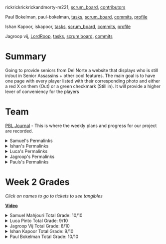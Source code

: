 rickrickrickrickandmorty-m221, [scrum_board](https://github.com/paul-bokelman/m221/projects/1), [contributors](https://github.com/paul-bokelman/m221/graphs/contributors)

Paul Bokelman, paul-bokelman, [tasks](https://github.com/paul-bokelman/m221/issues/11), [scrum_board](https://github.com/paul-bokelman/m221/projects/1), [commits](https://github.com/paul-bokelman/m221/graphs/contributors), [profile](https://github.com/paul-bokelman)

Ishan Kapoor, iskapoor, [tasks](https://github.com/paul-bokelman/m221/issues/12), [scrum_board](https://github.com/paul-bokelman/m221/projects/1), [commits](https://github.com/paul-bokelman/m221/graphs/contributors), [profile](https://github.com/iskapoor)

Jagroop vij, [LordRoop](https://github.com/LordRoop), [tasks](https://github.com/paul-bokelman/m221/issues/13), [scrum board](https://github.com/paul-bokelman/m221/projects/1?card_filter_query=assignee%3Alordroop), [commits](https://github.com/paul-bokelman/m221/commits?author=LordRoop)



# Summary

Going to provide seniors from Del Norte a website that displays who is still in/out in Senior Assassins + other cool features. The main goal is to have one page with every player listed with their corresponding photo and either a red X on them (Out) or a green checkmark (Still in). It will provide a higher lever of conveniency for the players

# Team

[PBL Journal](https://docs.google.com/document/d/18HXRgCK03j-oEDDNULipVbmPbQST__IhFfyIKpCGtlQ/edit?usp=sharing) - This is where the weekly plans and progress for our project are recorded.

<details>
<summary>Samuel's Permalinks</summary>
<br>

[Sam's Test Corrections](https://docs.google.com/document/d/1J4m888ltQZlV-p-JNlWyx65KKhqEcEW78RdUCDcRjAw/edit?usp=sharing)

[Sam's Tech Talk Notes](https://docs.google.com/document/d/13WPnSnMtUL4bnp5dOZ6WDeoVuI1OcW0uZbBc3tLvT2U/edit?usp=sharing)

</details>

<details>
<summary>Ishan's Permalinks</summary>
<br>

[Ishan Kapoor's Journal](https://docs.google.com/document/d/1bvbj6aZrAFg77SxrK15v2gJzfe5qRikamzlIsG5Nwc8/edit?usp=sharing)
  
</details>

</details>

<details>
<summary>Luca's Permalinks</summary>
<br>

[Luca Pinto Journal](https://docs.google.com/document/d/1o6jel5V2YsOTTnGLbwFYh2T1PtHx-hJ2KlFS8i6V_qs/edit?usp=sharing)

[Luca's Ticket of the Week](https://github.com/paul-bokelman/m221/issues/10)
  
</details>

<details>
<summary>Jagroop's Permalinks</summary>
<br>

[Jagroop's Tech Talk Notes](https://docs.google.com/document/d/1IRCmN5pN-XwPg-95OPInClvOLiPKVoRwjU31HO49Sus/edit)

[Jagroop's Ticket of the Week](https://github.com/paul-bokelman/m221/issues/8)
  
</details>

<details>
<summary>Pauls's Permalinks</summary>
<br>
 
[Paul's Journal](https://docs.google.com/document/d/12QFLbm3LEl3rWMRoM3ZKEnSf0CLwelTJDJ3ESmEY55M/edit#heading=h.pkw01rg8bsdy)
  
</details>
  
# Week 2 Grades

_Click on names to go to tickets to see tangibles_

**[Video](https://www.youtube.com/watch?v=J5mrEDij27Y)**

<details>
<summary>Samuel Mahjouri Total Grade: 10/10</summary>
<br>

[Samuel Mahjouri Team Grade](https://github.com/paul-bokelman/m221/issues/7): 5/5 - Didn't complete all technical tangibles but I believe I was able to finally successfully coordinate our team which took a lot of effort.

Samuel Mahouri Self Grade: 5/5 - I also completed my minilab. I did both of my Test Corrections on time and my plan for the rest of the year is to bring my laptop into school.

</details>

<details>
<summary>Luca Pinto Total Grade: 9/10</summary>
<br>

Luca Pinto Team Grade: 4/5 - Didn't do his tangibles on time but still did them

Luca Pinto Self Grade: 5/5 -

</details>

<details>
<summary>Jagroop Vij Total Grade: 8/10</summary>
<br>

Jagroop Vij Team Grade: 5/5 - Completed my [tickets](https://github.com/paul-bokelman/m221/issues/8)

Jagroop Vij Self Grade: 3/5 - I didn't complete my test corrections.

</details>

<details>
<summary>Ishan Kapoor Total Grade: 9/10</summary>
<br>

**Ishan Kapoor Total Grade: 9/10**

Ishan Kapoor Team Grade: 5/5 - Completed his tangibles and [ticket](https://github.com/paul-bokelman/m221/issues/10)

Ishan Kapoor Self Grade: 4/5 - I completed my test corrections but didn't communicate well that I have completed it so I took away one point

</details>

<details>
<summary>Paul Bokelman Total Grade: 10/10 </summary>
<br>

[Paul Bokelman Team Grade](https://github.com/paul-bokelman/m221/issues/9): 5/5 - Completed my tangibles on time.

Paul Bokelman Self Grade: 5/5 - I did everything on time but there was major communication issues.

</details>
